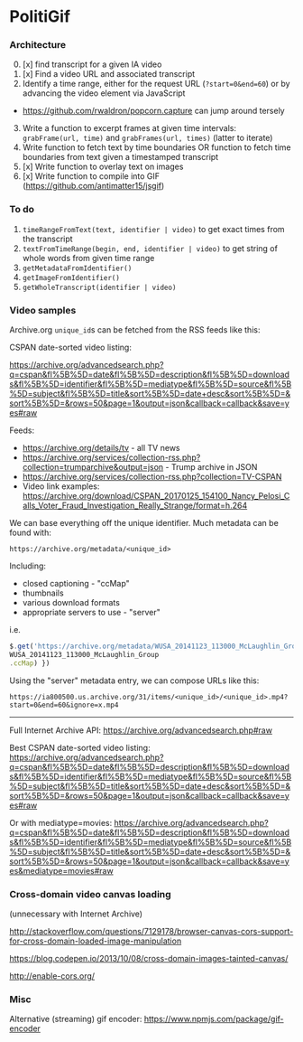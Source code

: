 # PolitiGif

### Architecture

0. [x] find transcript for a given IA video
1. [x] Find a video URL and associated transcript
2. Identify a time range, either for the request URL (`?start=0&end=60`) or by advancing the video element via JavaScript
  * https://github.com/rwaldron/popcorn.capture can jump around tersely
3. Write a function to excerpt frames at given time intervals: `grabFrame(url, time)` and `grabFrames(url, times)` (latter to iterate)
4. Write function to fetch text by time boundaries OR function to fetch time boundaries from text given a timestamped transcript
5. [x] Write function to overlay text on images
6. [x] Write function to compile into GIF (https://github.com/antimatter15/jsgif)

### To do

1. `timeRangeFromText(text, identifier | video)` to get exact times from the transcript
2. `textFromTimeRange(begin, end, identifier | video)` to get string of whole words from given time range
3. `getMetadataFromIdentifier()`
4. `getImageFromIdentifier()`
5. `getWholeTranscript(identifier | video)`

### Video samples

Archive.org `unique_id`s can be fetched from the RSS feeds like this:

CSPAN date-sorted video listing:

https://archive.org/advancedsearch.php?q=cspan&fl%5B%5D=date&fl%5B%5D=description&fl%5B%5D=downloads&fl%5B%5D=identifier&fl%5B%5D=mediatype&fl%5B%5D=source&fl%5B%5D=subject&fl%5B%5D=title&sort%5B%5D=date+desc&sort%5B%5D=&sort%5B%5D=&rows=50&page=1&output=json&callback=callback&save=yes#raw

Feeds:

* https://archive.org/details/tv - all TV news
* https://archive.org/services/collection-rss.php?collection=trumparchive&output=json - Trump archive in JSON
* https://archive.org/services/collection-rss.php?collection=TV-CSPAN
* Video link examples: https://archive.org/download/CSPAN_20170125_154100_Nancy_Pelosi_Calls_Voter_Fraud_Investigation_Really_Strange/format=h.264

We can base everything off the unique identifier. Much metadata can be found with:

`https://archive.org/metadata/<unique_id>`

Including:

* closed captioning - "ccMap"
* thumbnails
* various download formats
* appropriate servers to use - "server"

i.e.

```js
$.get('https://archive.org/metadata/WUSA_20141123_113000_McLaughlin_Group/',function(response) { console.log(response.
WUSA_20141123_113000_McLaughlin_Group
.ccMap) })
```

Using the "server" metadata entry, we can compose URLs like this:

`https://ia800500.us.archive.org/31/items/<unique_id>/<unique_id>.mp4?start=0&end=60&ignore=x.mp4`

****

Full Internet Archive API: https://archive.org/advancedsearch.php#raw

Best CSPAN date-sorted video listing: https://archive.org/advancedsearch.php?q=cspan&fl%5B%5D=date&fl%5B%5D=description&fl%5B%5D=downloads&fl%5B%5D=identifier&fl%5B%5D=mediatype&fl%5B%5D=source&fl%5B%5D=subject&fl%5B%5D=title&sort%5B%5D=date+desc&sort%5B%5D=&sort%5B%5D=&rows=50&page=1&output=json&callback=callback&save=yes#raw

Or with mediatype=movies: https://archive.org/advancedsearch.php?q=cspan&fl%5B%5D=date&fl%5B%5D=description&fl%5B%5D=downloads&fl%5B%5D=identifier&fl%5B%5D=mediatype&fl%5B%5D=source&fl%5B%5D=subject&fl%5B%5D=title&sort%5B%5D=date+desc&sort%5B%5D=&sort%5B%5D=&rows=50&page=1&output=json&callback=callback&save=yes&mediatype=movies#raw


### Cross-domain video canvas loading

(unnecessary with Internet Archive)

http://stackoverflow.com/questions/7129178/browser-canvas-cors-support-for-cross-domain-loaded-image-manipulation

https://blog.codepen.io/2013/10/08/cross-domain-images-tainted-canvas/

http://enable-cors.org/

### Misc

Alternative (streaming) gif encoder: https://www.npmjs.com/package/gif-encoder
